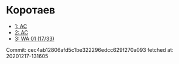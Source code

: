 # Коротаев
- [1: AC](1.md)
- [2: AC](2.md)
- [3: WA 01 (17/33)](3.md)

Commit: cec4ab12806afd5c1be322296edcc629f270a093
 fetched at: 20201217-131605
